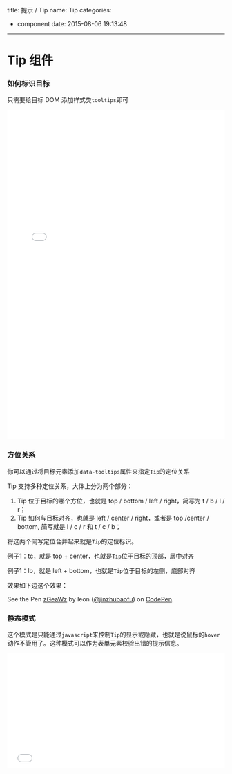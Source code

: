 title: 提示 / Tip
name: Tip
categories:
  - component
date: 2015-08-06 19:13:48
---

# Tip 组件

### 如何标识目标

只需要给目标 DOM 添加样式类`tooltips`即可

<iframe height='763' scrolling='no' src='//codepen.io/jinzhubaofu/embed/KpJeGM/?height=763&theme-id=17600&default-tab=result' frameborder='no' allowtransparency='true' allowfullscreen='true' style='width: 100%;'>
    See the Pen <a href='http://codepen.io/jinzhubaofu/pen/KpJeGM/'>KpJeGM</a> by leon (<a href='http://codepen.io/jinzhubaofu'>@jinzhubaofu</a>) on <a href='http://codepen.io'>CodePen</a>.
</iframe>

### 方位关系

你可以通过将目标元素添加`data-tooltips`属性来指定`Tip`的定位关系

Tip 支持多种定位关系，大体上分为两个部分：

1. Tip 位于目标的哪个方位，也就是 top / bottom / left / right，简写为 t / b / l / r；
2. Tip 如何与目标对齐，也就是 left / center / right，或者是 top /center / bottom, 简写就是 l / c / r 和 t / c / b；

将这两个简写定位合并起来就是`Tip`的定位标识。

例子1：tc，就是 top + center，也就是`Tip`位于目标的顶部，居中对齐

例子1：lb，就是 left + bottom，也就是`Tip`位于目标的左侧，底部对齐

效果如下边这个效果：

<p data-height="655" data-theme-id="17600" data-slug-hash="zGeaWz" data-default-tab="result" data-user="jinzhubaofu" class='codepen'>
    See the Pen <a href='http://codepen.io/jinzhubaofu/pen/zGeaWz/'>zGeaWz</a> by leon (<a href='http://codepen.io/jinzhubaofu'>@jinzhubaofu</a>) on <a href='http://codepen.io'>CodePen</a>.</p>
<script async src="//assets.codepen.io/assets/embed/ei.js"></script>

### 静态模式

这个模式是只能通过`javascript`来控制`Tip`的显示或隐藏，也就是说鼠标的`hover`动作不管用了。这种模式可以作为表单元素校验出错的提示信息。

<iframe height='266' scrolling='no' src='//codepen.io/jinzhubaofu/embed/QbYxzy/?height=266&theme-id=17600&default-tab=result' frameborder='no' allowtransparency='true' allowfullscreen='true' style='width: 100%;'>See the Pen <a href='http://codepen.io/jinzhubaofu/pen/QbYxzy/'>QbYxzy</a> by leon (<a href='http://codepen.io/jinzhubaofu'>@jinzhubaofu</a>) on <a href='http://codepen.io'>CodePen</a>.
</iframe>
